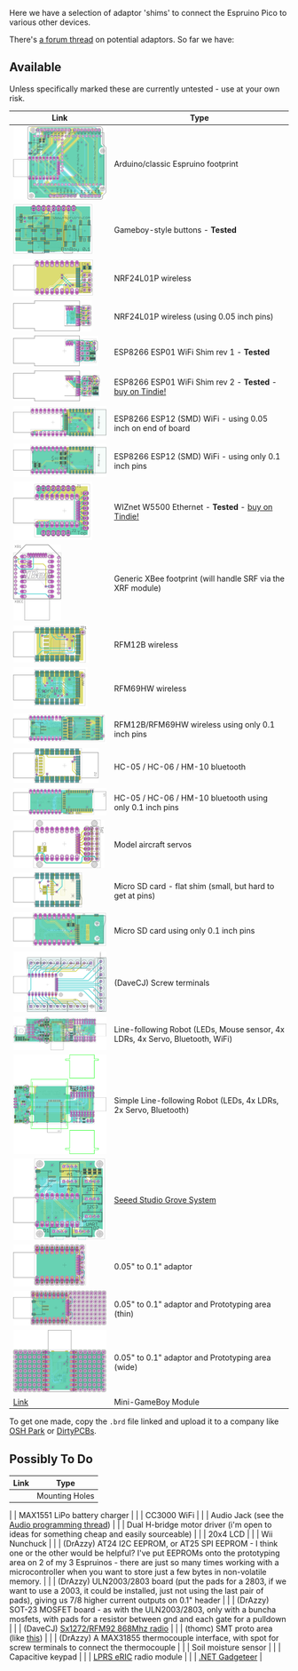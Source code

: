 Here we have a selection of adaptor 'shims' to connect the Espruino Pico to various other devices. 

There's [a forum thread](http://forum.espruino.com/conversations/259519/) on potential adaptors. So far we have:

Available
--------

Unless specifically marked these are currently untested - use at your own risk.

| Link | Type |
|------|------|
| [![](eagle/arduino.png)](eagle/arduino.brd) |  Arduino/classic Espruino footprint |
| [![](eagle/buttons.png)](eagle/buttons.brd) |  Gameboy-style buttons - **Tested** |
| [![](eagle/nrf24.png)](eagle/nrf24.brd) |  NRF24L01P wireless |
| [![](eagle/nrf24_shim.png)](eagle/nrf24_shim.brd) |  NRF24L01P wireless (using 0.05 inch pins) |
| [![](eagle/esp8266_esp01_shim_rev1.png)](eagle/esp8266_esp01_shim_rev1.brd) | ESP8266 ESP01 WiFi Shim rev 1 - **Tested** |
| [![](eagle/esp8266_esp01_shim_rev2.png)](eagle/esp8266_esp01_shim_rev2.brd) | ESP8266 ESP01 WiFi Shim rev 2 - **Tested** - [buy on Tindie!](https://www.tindie.com/products/gfwilliams/espruino-pico-esp8266-wifi-shim/) |
| [![](eagle/esp8266_esp12.png)](eagle/esp8266_esp12.brd) |  ESP8266 ESP12 (SMD) WiFi - using 0.05 inch on end of board  |
| [![](eagle/esp8266_esp12_header.png)](eagle/esp8266_esp12_header.brd) |  ESP8266 ESP12 (SMD) WiFi  - using only 0.1 inch pins |
| [![](eagle/w550io.png)](eagle/w550io.brd) |  WIZnet W5500 Ethernet - **Tested**  - [buy on Tindie!](https://www.tindie.com/products/gfwilliams/espruino-pico-wiznet-w550io-ethernet-shim/) |
| [![](eagle/xbee.png)](eagle/xbee.brd) |  Generic XBee footprint (will handle SRF via the XRF module) |
| [![](eagle/rfm12b.png)](eagle/rfm12b.brd) | RFM12B  wireless |
| [![](eagle/rfm69.png)](eagle/rfm69.brd) |  RFM69HW wireless |
| [![](eagle/rfm69_rfm12b_header.png)](eagle/rfm69_rfm12b_header.brd) |  RFM12B/RFM69HW wireless using only 0.1 inch pins |
| [![](eagle/bluetooth.png)](eagle/bluetooth.brd)  |  HC-05 / HC-06 / HM-10 bluetooth |
| [![](eagle/bluetooth_header.png)](eagle/bluetooth_header.brd)  |  HC-05 / HC-06 / HM-10 bluetooth using only 0.1 inch pins |
| [![](eagle/servo.png)](eagle/servo.brd) |  Model aircraft servos |
| [![](eagle/microsd.png)](eagle/microsd.brd) |  Micro SD card - flat shim (small, but hard to get at pins) |
| [![](eagle/microsd_header.png)](eagle/microsd_header.brd) |  Micro SD card using only 0.1 inch pins |
| [![](eagle/terminal.png)](eagle/terminal.brd)  |  (DaveCJ) Screw terminals |
| [![](eagle/robot.png)](eagle/robot.brd) |  Line-following Robot (LEDs, Mouse sensor, 4x LDRs, 4x Servo, Bluetooth, WiFi) |
| [![](eagle/robot_simple.png)](eagle/robot_simple.brd) |  Simple Line-following Robot (LEDs, 4x LDRs, 2x Servo, Bluetooth) |
| [![](eagle/grove.png)](eagle/grove.brd) |  [Seeed Studio Grove System](http://www.seeedstudio.com/depot/s/grovefamily.html) |
| [![](eagle/pins.png)](eagle/pins.brd) |  0.05" to 0.1" adaptor |
| [![](eagle/prototype.png)](eagle/prototype.brd) |   0.05" to 0.1" adaptor and Prototyping area (thin) |
| [![](eagle/prototype2.png)](eagle/prototype2.brd) |   0.05" to 0.1" adaptor and Prototyping area (wide) |
| [Link](../EspruBoy/espruboy.brd) | Mini-GameBoy Module |

To get one made, copy the `.brd` file linked and upload it to a company like [OSH Park](https://www.oshpark.com/) or [DirtyPCBs](http://dirtypcbs.com/).

Possibly To Do
------------

| Link | Type |
|------|------|
|  |  Mounting Holes |

|  |  MAX1551 LiPo battery charger |
|  |  CC3000 WiFi |
|  |  Audio Jack (see the [Audio programming thread](http://forum.espruino.com/conversations/257732/)) |
|  |  Dual H-bridge motor driver (i'm open to ideas for something cheap and easily sourceable) |
|  |  20x4 LCD |
|  |  Wii Nunchuck |
|  |  (DrAzzy) AT24 I2C EEPROM, or AT25 SPI EEPROM - I think one or the other would be helpful? I've put EEPROMs onto the prototyping area on 2 of my 3 Espruinos - there are just so many times working with a microcontroller when you want to store just a few bytes in non-volatile memory. |
|  |  (DrAzzy) ULN2003/2803 board (put the pads for a 2803, if we want to use a 2003, it could be installed, just not using the last pair of pads), giving us 7/8 higher current outputs on 0.1" header |
|  |  (DrAzzy) SOT-23 MOSFET board - as with the ULN2003/2803, only with a buncha mosfets, with pads for a resistor between gnd and each gate for a pulldown |
|  |  (DaveCJ) [Sx1272/RFM92 868Mhz radio](http://www.ebay.co.uk/itm/HopeRF-RFM92W-915Mhz-LoRa-Ultra-Long-Range-Transceiver-SX1272-compatible-/181415801105) |
|  |  (thomc) SMT proto area (like [this](http://www.adafruit.com/product/1212)) |
|  |  (DrAzzy) A MAX31855 thermocouple interface, with spot for screw terminals to connect the thermocouple |
|  |  Soil moisture sensor |
|  |  Capacitive keypad |
|  |  [LPRS eRIC](http://www.lprs.co.uk/easy-radio/eric/) radio module |
|  |  [.NET Gadgeteer](http://www.netmf.com/gadgeteer/) |

